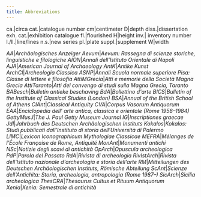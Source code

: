 ```yaml
---
title: Abbreviations
---
```


ca.|circa
cat.|catalogue number
cm|centimeter
D|depth
diss.|dissertation
exh. cat.|exhibition catalogue
fl.|flourished
H|height
inv.| inventory number
l./ll.|line/lines
n.s.|new series
pl.|plate
suppl.|supplement
W|width

*AA*|*Archäologisches Anzeiger*
*Aevum*|*Aevum: Rassegna di scienze storiche, linguistiche e filologiche*
*AION*|*Annali dell’Istituto Orientale di Napoli*
*AJA*|*American Journal of Archaeology*
*AntK*|*Antike Kunst*
*ArchCl*|*Archeologia Classica*
*ASNP*|*Annali Scuola normale superiore Pisa: Classe di lettere e filosofia*
*AttiMGrecia*|*Atti e memorie della Società Magna Grecia*
*AttiTaranto*|*Atti del convengo di studi sulla Magna Grecia, Taranto*
*BABesch*|*Bulletin antieke beschaving*
*BdA*|*Bollettino d'arte*
*BICS*|*Bulletin of the Institute of Classical Studies (London)*
*BSA*|*Annual of the British School of Athens*
*ClAnt*|*Classical Antiquity*
*CVA*|*Corpus Vasorum Antiquorum*
*EAA*|*Enciclopedia dell' arte antica, classica e orientale (Rome 1958–1984)*
*GettyMusJ*|*The J. Paul Getty Museum Journal*
*IG*|*Inscriptiones graecae*
*JdI*|*Jahrbuch des Deutschen Archäologischen Instituts*
*Kokalos*|*Kokalos: Studi pubblicati dall’Instituto di storia dell’Università di Palermo*
*LIMC*|*Lexicon Iconographicum Mythologiae Classicae*
*MÉFRA*|*Mélanges de l’École Française de Rome, Antiquité*
*MonAnt*|*Monumenti antichi*
*NSc*|*Notizie degli scavi di antichità*
*OpArch*|*Opuscula archeologica*
*PdP*|*Parola del Passato*
*RdA*|*Rivista di archeologia*
*RivIstArch*|*Rivista dell'Istituto nazionale d'archeologia e storia dell'arte*
*RM*|*Mitteilungen des Deutschen Archäologischen Instituts, Römische Abteilung*
*ScAnt*|*Scienze dell'Antichita: Storia, archeologia, antropologia (Rome 1987–)*
*SicArch*|*Sicilia archeologica*
*ThesCRA*|*Thesaurus Cultus et Rituum Antiquorum*
*Xenia*|*Xenia: Semestrale di antichità*
